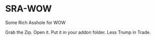 # SRA-WOW
Some Rich Asshole for WOW

Grab the Zip. Open it. Put it in your addon folder. Less Trump in Trade. 
